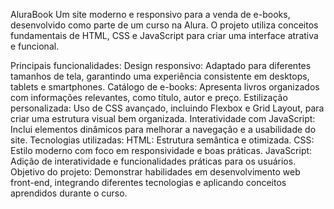 AluraBook
Um site moderno e responsivo para a venda de e-books, desenvolvido como parte de um curso na Alura. O projeto utiliza conceitos fundamentais de HTML, CSS e JavaScript para criar uma interface atrativa e funcional.

Principais funcionalidades:
Design responsivo: Adaptado para diferentes tamanhos de tela, garantindo uma experiência consistente em desktops, tablets e smartphones.
Catálogo de e-books: Apresenta livros organizados com informações relevantes, como título, autor e preço.
Estilização personalizada: Uso de CSS avançado, incluindo Flexbox e Grid Layout, para criar uma estrutura visual bem organizada.
Interatividade com JavaScript: Inclui elementos dinâmicos para melhorar a navegação e a usabilidade do site.
Tecnologias utilizadas:
HTML: Estrutura semântica e otimizada.
CSS: Estilo moderno com foco em responsividade e boas práticas.
JavaScript: Adição de interatividade e funcionalidades práticas para os usuários.
Objetivo do projeto:
Demonstrar habilidades em desenvolvimento web front-end, integrando diferentes tecnologias e aplicando conceitos aprendidos durante o curso.

